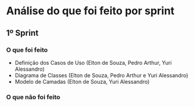 # Análise do que foi feito por sprint

## 1º Sprint

### O que foi feito
- Definição dos Casos de Uso (Elton de Souza, Pedro Arthur, Yuri Alessandro)
- Diagrama de Classes (Elton de Souza, Pedro Arthur e Yuri Alessandro)
- Modelo de Camadas (Elton de Souza, Yuri Alessandro)

### O que não foi feito
